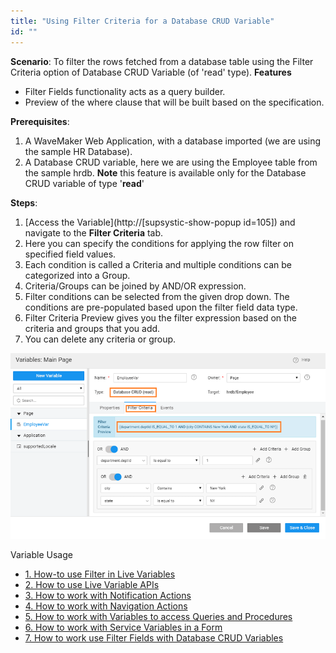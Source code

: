 ```yaml
---
title: "Using Filter Criteria for a Database CRUD Variable"
id: ""
---
```


**Scenario**: To filter the rows fetched from a database table using the Filter Criteria option of Database CRUD Variable (of 'read' type). **Features**

- Filter Fields functionality acts as a query builder.
- Preview of the where clause that will be built based on the specification.

**Prerequisites**:

1. A WaveMaker Web Application, with a database imported (we are using the sample HR Database).
2. A Database CRUD variable, here we are using the Employee table from the sample hrdb. **Note** this feature is available only for the Database CRUD variable of type '**read**'

**Steps**:

1. [Access the Variable](http://[supsystic-show-popup id=105]) and navigate to the **Filter Criteria** tab.
2. Here you can specify the conditions for applying the row filter on specified field values.
3. Each condition is called a Criteria and multiple conditions can be categorized into a Group.
4. Criteria/Groups can be joined by AND/OR expression.
5. Filter conditions can be selected from the given drop down. The conditions are pre-populated based upon the filter field data type.
6. Filter Criteria Preview gives you the filter expression based on the criteria and groups that you add.
7. You can delete any criteria or group.

[![](/learn/assets/crudvar_filterfields.png)](/learn/assets/crudvar_filterfields.png)

Variable Usage

- [1\. How-to use Filter in Live Variables](/learn/how-tos/using-filter-conditions-variable/)
- [2\. How to use Live Variable APIs](/learn/how-tos/using-live-variable-apis/)
- [3\. How to work with Notification Actions](/learn/how-tos/using-notification-actions/)
- [4\. How to work with Navigation Actions](/learn/how-tos/using-navigation-action/)
- [5\. How to work with Variables to access Queries and Procedures](/learn/how-tos/using-variables-queries-procedure/)
- [6\. How to work with Service Variables in a Form](/learn/how-tos/using-service-variable-form/)
- [7\. How to work use Filter Fields with Database CRUD Variables](#)
